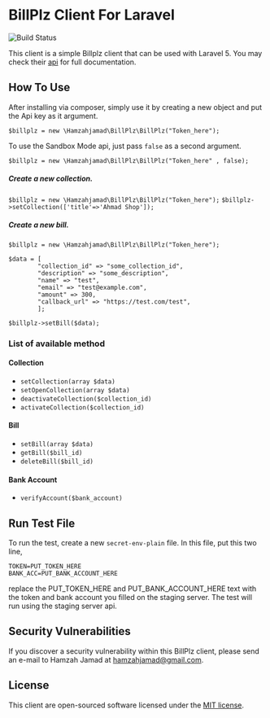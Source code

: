# BillPlz Client For Laravel

![Build Status](https://img.shields.io/circleci/project/github/hamzahjamad/billplz.svg?style=flat-square)

This client is a simple Billplz client that can be used with Laravel 5. You may check their [api](https://www.billplz.com/api) for full documentation.

## How To Use
After installing via composer, simply use it by creating a new object and put the Api key as it argument.

`$billplz = new \Hamzahjamad\BillPlz\BillPlz("Token_here");`

To use the Sandbox Mode api, just pass `false` as a second argument.

`$billplz = new \Hamzahjamad\BillPlz\BillPlz("Token_here" , false);`

##### Create a new collection.
`$billplz = new \Hamzahjamad\BillPlz\BillPlz("Token_here");`
`$billplz->setCollection(['title'=>'Ahmad Shop']);`

##### Create a new bill.
`$billplz = new \Hamzahjamad\BillPlz\BillPlz("Token_here");`

```
$data = [
        "collection_id" => "some_collection_id",
        "description" => "some_description",
        "name" => "test",
        "email" => "test@example.com",
        "amount" => 300,
        "callback_url" => "https://test.com/test",
        ];        
```

`$billplz->setBill($data);`


### List of available method
#### Collection
* `setCollection(array $data)`
* `setOpenCollection(array $data)`
* `deactivateCollection($collection_id)`
* `activateCollection($collection_id)`

#### Bill
* `setBill(array $data)`
* `getBill($bill_id)`
* `deleteBill($bill_id)`

#### Bank Account
* `verifyAccount($bank_account)`


## Run Test File
To run the test, create a new `secret-env-plain` file. In this file, put this two line,

```
TOKEN=PUT_TOKEN_HERE
BANK_ACC=PUT_BANK_ACCOUNT_HERE
```


replace the PUT_TOKEN_HERE and PUT_BANK_ACCOUNT_HERE text with the token and bank account you filled on the staging server. The test will run using the staging server api.

## Security Vulnerabilities

If you discover a security vulnerability within this BillPlz client, please send an e-mail to Hamzah Jamad at hamzahjamad@gmail.com. 

## License

This client are open-sourced software licensed under the [MIT license](http://opensource.org/licenses/MIT).
